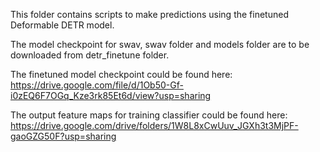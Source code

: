 This folder contains scripts to make predictions using the finetuned Deformable DETR model.

The model checkpoint for swav, swav folder and models folder are to be downloaded from detr_finetune folder.

The finetuned model checkpoint could be found here: https://drive.google.com/file/d/1Ob50-Gf-i0zEQ6F7OGq_Kze3rk85Et6d/view?usp=sharing

The output feature maps for training classifier could be found here: https://drive.google.com/drive/folders/1W8L8xCwUuv_JGXh3t3MjPF-gaoGZG50F?usp=sharing
